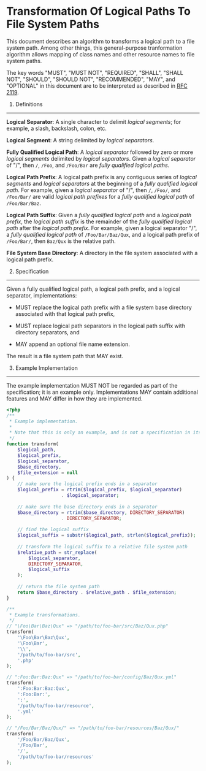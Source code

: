 Transformation Of Logical Paths To File System Paths
====================================================

This document describes an algorithm to transforms a logical path to a file
system path. Among other things, this general-purpose tranformation algorithm
allows mapping of class names and other resource names to file system paths.

The key words "MUST", "MUST NOT", "REQUIRED", "SHALL", "SHALL NOT", "SHOULD",
"SHOULD NOT", "RECOMMENDED", "MAY", and "OPTIONAL" in this document are to be
interpreted as described in [RFC 2119](http://tools.ietf.org/html/rfc2119).


1. Definitions
--------------

**Logical Separator**: A single character to delimit _logical segments_; for
example, a slash, backslash, colon, etc.

**Logical Segment**: A string delimited by _logical separators_.

**Fully Qualified Logical Path**: A _logical separator_ followed by zero or
more _logical segments_ delimited by _logical separators_. Given a _logical
separator_ of "/", then `/`, `/Foo`, and `/Foo/Bar` are _fully
qualified logical paths_.

**Logical Path Prefix**: A logical path prefix is any contiguous series of
_logical segments_ and _logical separators_ at the beginning of a
_fully qualified logical path_. For example, given a _logical separator_ of
"/", then `/`, `/Foo/`, and `/Foo/Bar/` are valid _logical path prefixes_ for
a _fully qualified logical path_ of `/Foo/Bar/Baz`.

**Logical Path Suffix**: Given a _fully qualified logical path_ and a
_logical path prefix_, the _logical path suffix_ is the remainder of the
_fully qualified logical path_ after the _logical path prefix_. For example,
given a logical separator "/", a _fully qualified logical path_ of
`/Foo/Bar/Baz/Qux`, and a logical path prefix of `/Foo/Bar/`, then `Baz/Qux`
is the relative path.

**File System Base Directory**: A directory in the file system associated with
a logical path prefix.


2. Specification
----------------

Given a fully qualified logical path, a logical path prefix, and a logical
separator, implementations:

- MUST replace the logical path prefix with a file system base directory
  associated with that logical path prefix,

- MUST replace logical path separators in the logical path suffix with
  directory separators, and

- MAY append an optional file name extension.

The result is a file system path that MAY exist.


3. Example Implementation
-------------------------

The example implementation MUST NOT be regarded as part of the specification;
it is an example only. Implementations MAY contain additional features and MAY
differ in how they are implemented.

```php
<?php
/**
 * Example implementation.
 * 
 * Note that this is only an example, and is not a specification in itself.
 */
function transform(
    $logical_path,
    $logical_prefix,
    $logical_separator,
    $base_directory,
    $file_extension = null
) {
    // make sure the logical prefix ends in a separator
    $logical_prefix = rtrim($logical_prefix, $logical_separator)
                    . $logical_separator;
    
    // make sure the base directory ends in a separator
    $base_directory = rtrim($base_directory, DIRECTORY_SEPARATOR)
                    . DIRECTORY_SEPARATOR;
    
    // find the logical suffix 
    $logical_suffix = substr($logical_path, strlen($logical_prefix));
    
    // transform the logical suffix to a relative file system path
    $relative_path = str_replace(
        $logical_separator,
        DIRECTORY_SEPARATOR,
        $logical_suffix
    );
    
    // return the file system path
    return $base_directory . $relative_path . $file_extension;
}

/**
 * Example transformations.
 */
// "\Foo\Bar\Baz\Qux" => "/path/to/foo-bar/src/Baz/Qux.php"
transform(
    '\Foo\Bar\Baz\Qux',
    '\Foo\Bar',
    '\\',
    '/path/to/foo-bar/src',
    '.php'
);

// ":Foo:Bar:Baz:Qux" => "/path/to/foo-bar/config/Baz/Qux.yml"
transform(
    ':Foo:Bar:Baz:Qux',
    ':Foo:Bar:',
    ':',
    '/path/to/foo-bar/resource',
    '.yml'
);

// "/Foo/Bar/Baz/Qux/" => "/path/to/foo-bar/resources/Baz/Qux/"
transform(
    '/Foo/Bar/Baz/Qux',
    '/Foo/Bar',
    '/',
    '/path/to/foo-bar/resources'
);
```
